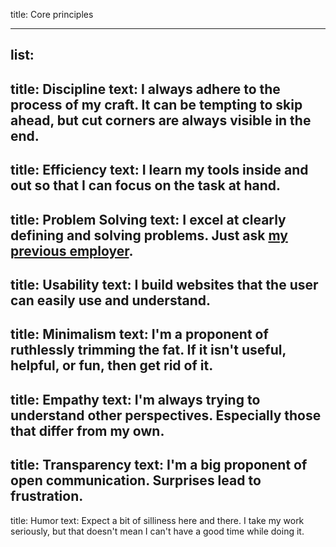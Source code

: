 title: Core principles

----

list:
-
  title: Discipline
  text: I always adhere to the process of my craft. It can be tempting to skip ahead, but cut corners are always visible in the end.
-
  title: Efficiency
  text: I learn my tools inside and out so that I can focus on the task at hand.
-
  title: Problem Solving
  text: I excel at clearly defining and solving problems. Just ask [my previous employer](http://bermancreative.com/blog/2015/discipline-of-self-teaching).
-
  title: Usability
  text: I build websites that the user can easily use and understand.
-
  title: Minimalism
  text: I'm a proponent of ruthlessly trimming the fat. If it isn't useful, helpful, or fun, then get rid of it.
-
  title: Empathy
  text: I'm always trying to understand other perspectives. Especially those that differ from my own.
-
  title: Transparency
  text: I'm a big proponent of open communication. Surprises lead to frustration.
-
  title: Humor
  text: Expect a bit of silliness here and there. I take my work seriously, but that doesn't mean I can't have a good time while doing it.
